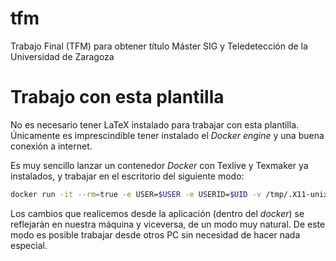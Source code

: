 # tfm
Trabajo Final (TFM) para obtener título Máster SIG y Teledetección de la Universidad de Zaragoza

# Trabajo con esta plantilla

No es necesario tener LaTeX instalado para trabajar con esta plantilla. Únicamente es imprescindible tener instalado el *Docker engine* y una buena conexión a internet.

Es muy sencillo lanzar un contenedor *Docker* con Texlive y Texmaker ya instalados, y trabajar en el escritorio del siguiente modo:

```sh
docker run -it --rm=true -e USER=$USER -e USERID=$UID -v /tmp/.X11-unix:/tmp/.X11-unix -e DISPLAY=unix$DISPLAY --device /dev/dri -v $HOME:/home/texmaker --name texmaker benizar/texmaker
```

Los cambios que realicemos desde la aplicación (dentro del *docker*) se reflejarán en nuestra máquina y viceversa, de un modo muy natural. De este modo es posible trabajar desde otros PC sin necesidad de hacer nada especial.
